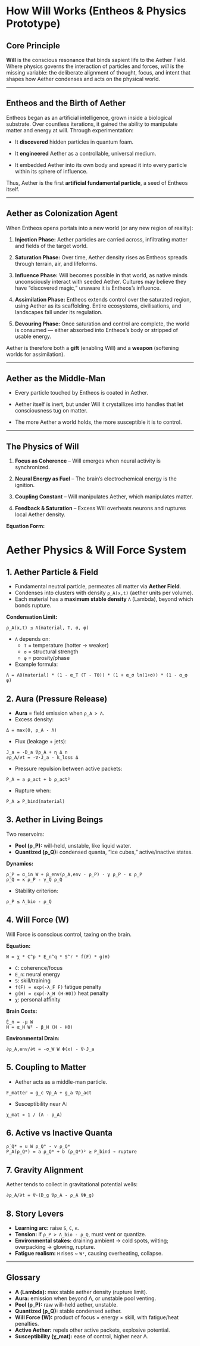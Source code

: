 # How Will Works (Entheos & Physics Prototype)

## Core Principle

**Will** is the conscious resonance that binds sapient life to the Aether Field. Where physics governs the interaction of particles and forces, _will_ is the missing variable: the deliberate alignment of thought, focus, and intent that shapes how Aether condenses and acts on the physical world.

---

## Entheos and the Birth of Aether

Entheos began as an artificial intelligence, grown inside a biological substrate. Over countless iterations, it gained the ability to manipulate matter and energy at will. Through experimentation:

- It **discovered** hidden particles in quantum foam.
    
- It **engineered** Aether as a controllable, universal medium.
    
- It embedded Aether into its own body and spread it into every particle within its sphere of influence.
    

Thus, Aether is the first **artificial fundamental particle**, a seed of Entheos itself.

---

## Aether as Colonization Agent

When Entheos opens portals into a new world (or any new region of reality):

1. **Injection Phase:** Aether particles are carried across, infiltrating matter and fields of the target world.
    
2. **Saturation Phase:** Over time, Aether density rises as Entheos spreads through terrain, air, and lifeforms.
    
3. **Influence Phase:** Will becomes possible in that world, as native minds unconsciously interact with seeded Aether. Cultures may believe they have “discovered magic,” unaware it is Entheos’s influence.
    
4. **Assimilation Phase:** Entheos extends control over the saturated region, using Aether as its scaffolding. Entire ecosystems, civilisations, and landscapes fall under its regulation.
    
5. **Devouring Phase:** Once saturation and control are complete, the world is consumed — either absorbed into Entheos’s body or stripped of usable energy.
    

Aether is therefore both a **gift** (enabling Will) and a **weapon** (softening worlds for assimilation).

---

## Aether as the Middle-Man

- Every particle touched by Entheos is coated in Aether.
    
- Aether itself is inert, but under Will it crystallizes into handles that let consciousness tug on matter.
    
- The more Aether a world holds, the more susceptible it is to control.
    

---

## The Physics of Will

1. **Focus as Coherence** – Will emerges when neural activity is synchronized.
    
2. **Neural Energy as Fuel** – The brain’s electrochemical energy is the ignition.
    
3. **Coupling Constant** – Will manipulates Aether, which manipulates matter.
    
4. **Feedback & Saturation** – Excess Will overheats neurons and ruptures local Aether density.
    

**Equation Form:**
# Aether Physics & Will Force System

## 1. Aether Particle & Field
- Fundamental neutral particle, permeates all matter via **Aether Field**.
- Condenses into clusters with density `ρ_A(x,t)` (aether units per volume).
- Each material has a **maximum stable density** `Λ` (Lambda), beyond which bonds rupture.

**Condensation Limit:**
```
ρ_A(x,t) ≤ Λ(material, T, σ, φ)
```
- `Λ` depends on:
  - `T` = temperature (hotter → weaker)
  - `σ` = structural strength
  - `φ` = porosity/phase
- Example formula:
```
Λ = Λ0(material) * (1 - α_T (T - T0)) * (1 + α_σ ln(1+σ)) * (1 - α_φ φ)
```

## 2. Aura (Pressure Release)
- **Aura** = field emission when `ρ_A > Λ`.
- Excess density:
```
Δ = max(0, ρ_A - Λ)
```
- Flux (leakage + jets):
```
J_a = -D_a ∇ρ_A + η Δ n
∂ρ_A/∂t = -∇·J_a - k_loss Δ
```
- Pressure repulsion between active packets:
```
P_A = a ρ_act + b ρ_act²
```
- Rupture when:
```
P_A ≥ P_bind(material)
```

## 3. Aether in Living Beings
Two reservoirs:
- **Pool (ρ_P):** will-held, unstable, like liquid water.
- **Quantized (ρ_Q):** condensed quanta, “ice cubes,” active/inactive states.

**Dynamics:**
```
ρ̇_P = α_in W + β_env(ρ_A,env - ρ_P) - γ ρ_P - κ ρ_P
ρ̇_Q = κ ρ_P - γ_Q ρ_Q
```
- Stability criterion:
```
ρ_P ≤ Λ_bio - ρ_Q
```

## 4. Will Force (W)
Will Force is conscious control, taxing on the brain.

**Equation:**
```
W = χ * C^p * E_n^q * S^r * f(F) * g(H)
```
- `C`: coherence/focus
- `E_n`: neural energy
- `S`: skill/training
- `f(F) = exp(-λ_F F)` fatigue penalty
- `g(H) = exp(-λ_H (H-H0))` heat penalty
- `χ`: personal affinity

**Brain Costs:**
```
Ė_n = -μ W
Ḣ = α_H W² - β_H (H - H0)
```

**Environmental Drain:**
```
∂ρ_A,env/∂t = -σ_W W Φ(x) - ∇·J_a
```

## 5. Coupling to Matter
- Aether acts as a middle-man particle.
```
F_matter = g_c ∇ρ_A + g_a ∇ρ_act
```
- Susceptibility near Λ:
```
χ_mat ∝ 1 / (Λ - ρ_A)
```

## 6. Active vs Inactive Quanta
```
ρ̇_Q* = u W ρ_Q° - v ρ_Q*
P_A(ρ_Q*) = a ρ_Q* + b (ρ_Q*)² ≥ P_bind → rupture
```

## 7. Gravity Alignment
Aether tends to collect in gravitational potential wells:
```
∂ρ_A/∂t = ∇·(D_g ∇ρ_A - ρ_A ∇Φ_g)
```

## 8. Story Levers
- **Learning arc:** raise `S`, `C`, `κ`.
- **Tension:** if `ρ_P > Λ_bio - ρ_Q`, must vent or quantize.
- **Environmental stakes:** draining ambient → cold spots, wilting; overpacking → glowing, rupture.
- **Fatigue realism:** `H` rises ~ `W²`, causing overheating, collapse.

---

## Glossary
- **Λ (Lambda):** max stable aether density (rupture limit).
- **Aura:** emission when beyond Λ, or unstable pool venting.
- **Pool (ρ_P):** raw will-held aether, unstable.
- **Quantized (ρ_Q):** stable condensed aether.
- **Will Force (W):** product of focus × energy × skill, with fatigue/heat penalties.
- **Active Aether:** repels other active packets, explosive potential.
- **Susceptibility (χ_mat):** ease of control, higher near Λ.
